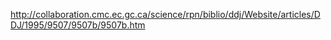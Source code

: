 http://collaboration.cmc.ec.gc.ca/science/rpn/biblio/ddj/Website/articles/DDJ/1995/9507/9507b/9507b.htm


